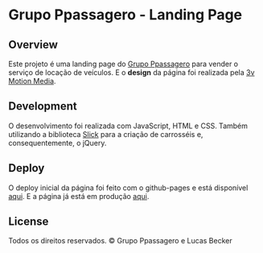 # Grupo Ppassagero - Landing Page
 
## Overview
Este projeto é uma landing page do [Grupo Ppassagero](http://www.ppassagero.com.br/) para vender o serviço de locação de veículos. E o **design** da página foi realizada pela [3v Motion Media](https://3vmotion.com).

## Development
O desenvolvimento foi realizada com JavaScript, HTML e CSS. Também utilizando a biblioteca [Slick](http://kenwheeler.github.io/slick/) para a criação de carrosséis e, consequentemente, o jQuery.

## Deploy
O deploy inicial da página foi feito com o github-pages e está disponível [aqui](https://lucasbecker.github.io/grupo-ppassagero/). E a página já está em produção [aqui](http://www.ppassagero.com.br/).

## License
Todos os direitos reservados. © Grupo Ppassagero e Lucas Becker